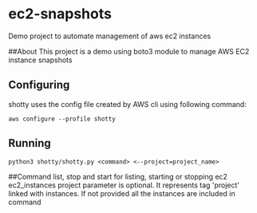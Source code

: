 # ec2-snapshots
Demo project to automate management of aws ec2 instances


##About
This project is a demo using boto3 module to manage AWS EC2 instance snapshots

## Configuring
shotty uses the config file created by AWS cli using following command:

`aws configure --profile shotty`

## Running

`python3 shotty/shotty.py <command> <--project=project_name>`

##Command
list, stop and start for listing, starting or stopping ec2 ec2_instances
project parameter is optional. It represents tag 'project' linked with instances. If not provided all the instances are included in command
